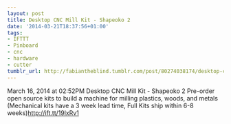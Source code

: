 ```yaml
---
layout: post
title: Desktop CNC Mill Kit - Shapeoko 2
date: '2014-03-21T18:37:56+01:00'
tags:
- IFTTT
- Pinboard
- cnc
- hardware
- cutter
tumblr_url: http://fabiantheblind.tumblr.com/post/80274038174/desktop-cnc-mill-kit-shapeoko-2
---
```

March 16, 2014 at 02:52PM
Desktop CNC Mill Kit - Shapeoko 2
Pre-order open source kits to build a machine for milling plastics, woods, and metals (Mechanical kits have a 3 week lead time, Full Kits ship within 6-8 weeks)http://ift.tt/19lxRv1
